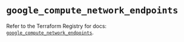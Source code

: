 # `google_compute_network_endpoints`

Refer to the Terraform Registry for docs: [`google_compute_network_endpoints`](https://registry.terraform.io/providers/hashicorp/google/6.30.0/docs/resources/compute_network_endpoints).
